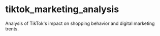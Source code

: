 # tiktok_marketing_analysis
Analysis of TikTok's impact on shopping behavior and digital marketing trents.
